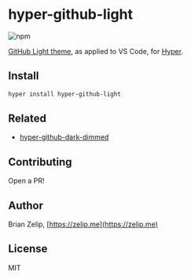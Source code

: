 # hyper-github-light

![npm](https://img.shields.io/npm/v/hyper-github-light)

[GitHub Light theme](https://github.com/primer/github-vscode-theme), as applied to VS Code, for [Hyper](https://github.com/vercel/hyper).

## Install

```bash
hyper install hyper-github-light
```

## Related

- [hyper-github-dark-dimmed](https://github.com/brianzelip/hyper-github-dark-dimmed)

## Contributing

Open a PR!

## Author

Brian Zelip, [https://zelip.me](https://zelip.me)

## License

MIT
